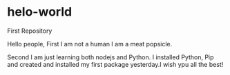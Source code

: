 # helo-world
First Repository

Hello people,
First I am not a human I am a meat popsicle.

Second I am just learning both nodejs and Python. 
I installed Python, Pip and created and installed my first package yesterday.I wish ypu
all the best!
